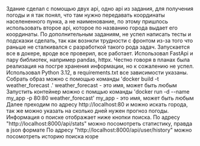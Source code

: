 Здание сделал с помощью двух api, одно api из задания, для получения погоды и я так понял, что там нужно передавать координаты населененного пунка, а не наименование, по этому пришлось использовать второе api, которое по названию города выдает его координаты. 
По дополнительным заданиям, не успел написать тесты и подсказки сделать, так как вознкли трудности с фронтом из-за того что раньше не сталкивался с разработкой такого рода задач. 
Запускается все в докере, вроде все проверил, все работает. Использовал FastApi и пару библиотек, например pandas, httpx. Честно говоря в планах была реализация на посгре хранения информации, но к сожалению не успел.
Использовал Python 3.12, в requirements.txt все зависимости указаны. 
Собрать образ можно с помощью команды 'docker build -t weather_forecast .' weather_forecast - это имя, может быть любым 
Запустить контейнер можно с помщью команды 'docker run -d --name my_app -p 80:80 weather_forecast' my_app - это имя, может быть любым
Далее преходим по адресу http://localhost:80 и можно искать города, так же можно указать на сколько дней нужен прогноз погоды. Информация о поиске отображает ниже кнопки поиска.
По адресу "http://localhost:8000/api/stats" можно посомотреть статистику, правда в json формате
По адресу "http://localhost:8000/api/user/history" можно посомотреть историю поиска юзре

